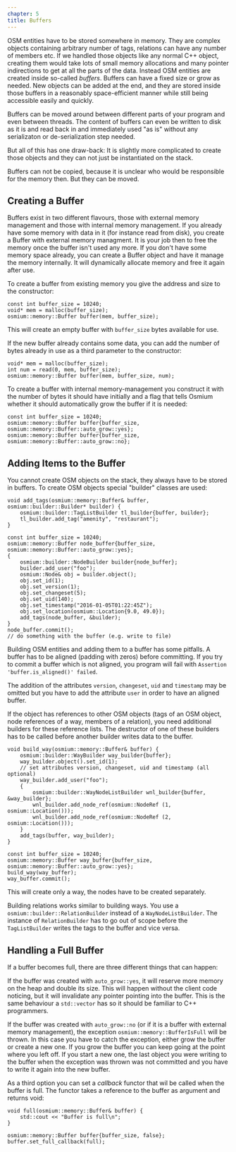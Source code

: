 ```yaml
---
chapter: 5
title: Buffers
---
```


OSM entities have to be stored somewhere in memory. They are complex objects
containing arbitrary number of tags, relations can have any number of members
etc. If we handled those objects like any normal C++ object, creating them
would take lots of small memory allocations and many pointer indirections to
get at all the parts of the data. Instead OSM entities are created inside
so-called *buffers*. Buffers can have a fixed size or grow as needed. New objects
can be added at the end, and they are stored inside those buffers in a reasonably
space-efficient manner while still being accessible easily and quickly.

Buffers can be moved around between different parts of your program and even
between threads. The content of buffers can even be written to disk as it is
and read back in and immediately used "as is" without any serializaton or
de-serialization step needed.

But all of this has one draw-back: It is slightly more complicated to create
those objects and they can not just be instantiated on the stack.

Buffers can not be copied, because it is unclear who would be responsible for
the memory then. But they can be moved.

## Creating a Buffer

Buffers exist in two different flavours, those with external memory management
and those with internal memory management. If you already have some memory with
data in it (for instance read from disk), you create a Buffer with external
memory managment. It is your job then to free the memory once the buffer isn't
used any more. If you don't have some memory space already, you can create a
Buffer object and have it manage the memory internally. It will dynamically
allocate memory and free it again after use.

To create a buffer from existing memory you give the address and size to the
constructor:

~~~{.cpp}
const int buffer_size = 10240;
void* mem = malloc(buffer_size);
osmium::memory::Buffer buffer(mem, buffer_size);
~~~

This will create an empty buffer with `buffer_size` bytes available for use.

If the new buffer already contains some data, you can add the number of bytes
already in use as a third parameter to the constructor:

~~~{.cpp}
void* mem = malloc(buffer_size);
int num = read(0, mem, buffer_size);
osmium::memory::Buffer buffer(mem, buffer_size, num);
~~~

To create a buffer with internal memory-management you construct it with the
number of bytes it should have initially and a flag that tells Osmium whether
it should automatically grow the buffer if it is needed:

~~~{.cpp}
const int buffer_size = 10240;
osmium::memory::Buffer buffer{buffer_size, osmium::memory::Buffer::auto_grow::yes};
osmium::memory::Buffer buffer{buffer_size, osmium::memory::Buffer::auto_grow::no};
~~~

## Adding Items to the Buffer

You cannot create OSM objects on the stack, they always have to be stored in
buffers. To create OSM objects special "builder" classes are used:

~~~{.cpp}
void add_tags(osmium::memory::Buffer& buffer, osmium::builder::Builder* builder) {
    osmium::builder::TagListBuilder tl_builder{buffer, builder};
    tl_builder.add_tag("amenity", "restaurant");
}

const int buffer_size = 10240;
osmium::memory::Buffer node_buffer{buffer_size, osmium::memory::Buffer::auto_grow::yes};
{
    osmium::builder::NodeBuilder builder{node_buffer};
    builder.add_user("foo");
    osmium::Node& obj = builder.object();
    obj.set_id(1);
    obj.set_version(1);
    obj.set_changeset(5);
    obj.set_uid(140);
    obj.set_timestamp("2016-01-05T01:22:45Z");
    obj.set_location(osmium::Location{9.0, 49.0});
    add_tags(node_buffer, &builder);
}
node_buffer.commit();
// do something with the buffer (e.g. write to file)
~~~

Building OSM entities and adding them to a buffer has some pitfalls. A buffer has to be
aligned (padding with zeros) before committing. If you try to commit a buffer which is
not aligned, you program will fail with `Assertion 'buffer.is_aligned()' failed`.

The addition of the attributes `version`, `changeset`, `uid` and `timestamp` may be
omitted but you have to add the attribute `user` in order to have an aligned buffer.

If the object has references to other OSM objects (tags of an OSM object, node
references of a way, members of a relation), you need additional builders for
these reference lists. The destructor of one of these builders has to be called
before another builder writes data to the buffer.

~~~{.cpp}
void build_way(osmium::memory::Buffer& buffer) {
    osmium::builder::WayBuilder way_builder{buffer};
    way_builder.object().set_id(1);
    // set attributes version, changeset, uid and timestamp (all optional)
    way_builder.add_user("foo");
    {
        osmium::builder::WayNodeListBuilder wnl_builder{buffer, &way_builder};
        wnl_builder.add_node_ref(osmium::NodeRef (1, osmium::Location()));
        wnl_builder.add_node_ref(osmium::NodeRef (2, osmium::Location()));
    }
    add_tags(buffer, way_builder);
}

const int buffer_size = 10240;
osmium::memory::Buffer way_buffer{buffer_size, osmium::memory::Buffer::auto_grow::yes};
build_way(way_buffer);
way_buffer.commit();
~~~

This will create only a way, the nodes have to be created separately.

Building relations works similar to building ways. You use a
`osmium::builder::RelationBuilder` instead of a `WayNodeListBuilder`. The
instance of `RelationBuilder` has to go out of scope before the
`TagListBuilder` writes the tags to the buffer and vice versa.

## Handling a Full Buffer

If a buffer becomes full, there are three different things that can happen:

If the buffer was created with `auto_grow::yes`, it will reserve more memory
on the heap and double its size. This will happen without the client code
noticing, but it will invalidate any pointer pointing into the buffer. This
is the same behaviour a `std::vector` has so it should be familiar to C++
programmers.

If the buffer was created with `auto_grow::no` (or if it is a buffer with
external memory management), the exception `osmium::memory::BufferIsFull` will
be thrown. In this case you have to catch the exception, either grow the buffer
or create a new one. If you grow the buffer you can keep going at the point
where you left off. If you start a new one, the last object you were writing to
the buffer when the exception was thrown was not committed and you have to
write it again into the new buffer.

As a third option you can set a *callback* functor that wil be called when
the buffer is full. The functor takes a reference to the buffer as argument
and returns void:

~~~{.cpp}
void full(osmium::memory::Buffer& buffer) {
    std::cout << "Buffer is full\n";
}

osmium::memory::Buffer buffer{buffer_size, false};
buffer.set_full_callback(full);
~~~


